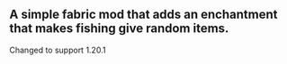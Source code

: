 ## A simple fabric mod that adds an enchantment that makes fishing give random items.
Changed to support 1.20.1

